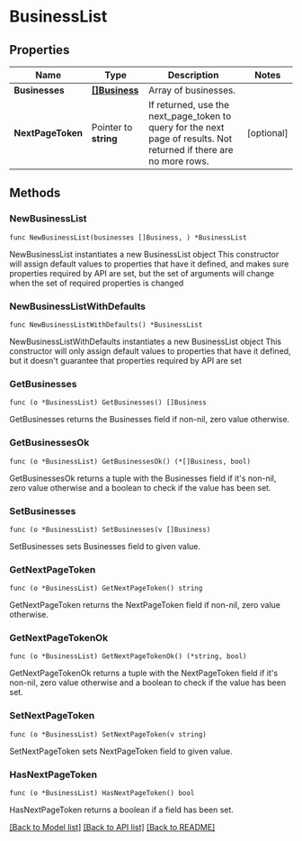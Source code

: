 # BusinessList

## Properties

Name | Type | Description | Notes
------------ | ------------- | ------------- | -------------
**Businesses** | [**[]Business**](Business.md) | Array of businesses. | 
**NextPageToken** | Pointer to **string** | If returned, use the next_page_token to query for the next page of results. Not returned if there are no more rows. | [optional] 

## Methods

### NewBusinessList

`func NewBusinessList(businesses []Business, ) *BusinessList`

NewBusinessList instantiates a new BusinessList object
This constructor will assign default values to properties that have it defined,
and makes sure properties required by API are set, but the set of arguments
will change when the set of required properties is changed

### NewBusinessListWithDefaults

`func NewBusinessListWithDefaults() *BusinessList`

NewBusinessListWithDefaults instantiates a new BusinessList object
This constructor will only assign default values to properties that have it defined,
but it doesn't guarantee that properties required by API are set

### GetBusinesses

`func (o *BusinessList) GetBusinesses() []Business`

GetBusinesses returns the Businesses field if non-nil, zero value otherwise.

### GetBusinessesOk

`func (o *BusinessList) GetBusinessesOk() (*[]Business, bool)`

GetBusinessesOk returns a tuple with the Businesses field if it's non-nil, zero value otherwise
and a boolean to check if the value has been set.

### SetBusinesses

`func (o *BusinessList) SetBusinesses(v []Business)`

SetBusinesses sets Businesses field to given value.


### GetNextPageToken

`func (o *BusinessList) GetNextPageToken() string`

GetNextPageToken returns the NextPageToken field if non-nil, zero value otherwise.

### GetNextPageTokenOk

`func (o *BusinessList) GetNextPageTokenOk() (*string, bool)`

GetNextPageTokenOk returns a tuple with the NextPageToken field if it's non-nil, zero value otherwise
and a boolean to check if the value has been set.

### SetNextPageToken

`func (o *BusinessList) SetNextPageToken(v string)`

SetNextPageToken sets NextPageToken field to given value.

### HasNextPageToken

`func (o *BusinessList) HasNextPageToken() bool`

HasNextPageToken returns a boolean if a field has been set.


[[Back to Model list]](../../README.md#documentation-for-models) [[Back to API list]](../../README.md#documentation-for-api-endpoints) [[Back to README]](../../README.md)



